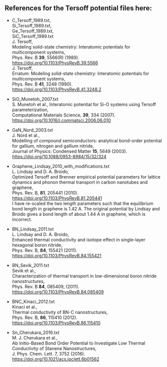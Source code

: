 ## References for the Tersoff potential files here:

* C_Tersoff_1989.txt, \
Si_Tersoff_1989.txt, \
Ge_Tersoff_1989.txt, \
SiC_Tersoff_1989.txt \
J. Tersoff, \
Modeling solid-state chemistry: Interatomic potentials for multicomponent systems, \
Phys. Rev. B **39**, 5566(R) (1989). \
https://doi.org/10.1103/PhysRevB.39.5566 \
J. Tersoff, \
Erratum: Modeling solid-state chemistry: Interatomic potentials for multicomponent systems, \
Phys. Rev. B **41**, 3248 (1990). \
https://doi.org/10.1103/PhysRevB.41.3248.2 

* SiO_Munetoh_2007.txt  \
S. Munetoh et al., Interatomic potential for Si-O systems using Tersoff parameterization, \
Computational Materials Science, **39**, 334 (2007). \
https://doi.org/10.1016/j.commatsci.2006.06.010 

* GaN_Nord_2003.txt\
J. Nord et al.,\
Modelling of compound semiconductors: analytical bond-order potential for gallium, nitrogen and gallium nitride,\
Journal of Physics: Condensed Matter **15**, 5649 (2003).\
https://doi.org/10.1088/0953-8984/15/32/324 

* Graphene_Lindsay_2010_with_modifications.txt \
L. Lindsay and D. A. Broido, \
Optimized Tersoff and Brenner empirical potential parameters for lattice dynamics and phonon thermal transport in carbon nanotubes and graphene, \
Phys. Rev. B, **81**, 205441 (2010). \
https://doi.org/10.1103/PhysRevB.81.205441 \
I have re-scaled the two length parameters such that the equilibrium bond length in graphene is 1.42 A. The original potential by Lindsay and Broido gives a bond length of about 1.44 A in graphene, which is incorrect. 

* BN_Lindsay_2011.txt \
L. Lindsay and D. A. Broido, \
Enhanced thermal conductivity and isotope effect in single-layer hexagonal boron nitride, \
Phys. Rev. B, **84**, 155421 (2011). \
https://doi.org/10.1103/PhysRevB.84.155421 

* BN_Sevik_2011.txt \
Sevik et al., \
Characterization of thermal transport in low-dimensional boron nitride nanostructures, \
Phys. Rev. B **84**, 085409, (2011). \
https://doi.org/10.1103/PhysRevB.84.085409

* BNC_Kinaci_2012.txt \
Kinaci et al., \
Thermal conductivity of BN-C nanostructures, \
Phys. Rev. B, **86**, 115410 (2012). \
https://doi.org/10.1103/PhysRevB.86.115410 

* Sn_Cherukara_2016.txt \
M. J. Cherukara et al., \
Ab Initio-Based Bond Order Potential to Investigate Low Thermal Conductivity of Stanene Nanostructures, \
J. Phys. Chem. Lett. 7, 3752 (2016). \
https://doi.org/10.1021/acs.jpclett.6b01562



